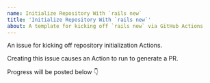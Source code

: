 ```yaml
---
name: Initialize Repository With `rails new`
title: 'Initialize Repository With `rails new`'
about: A template for kicking off `rails new` via GitHub Actions
---
```


An issue for kicking off repository initialization Actions.

Creating this issue causes an Action to run to generate a PR.

Progress will be posted below 👇
